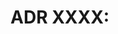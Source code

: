 # ADR XXXX: <Title>

## Status

Proposed | Accepted | Deprecated | Superseded by ADR-YYYY

## Context

<Кратко о проблеме/контексте>

## Decision

<Принятое решение и почему>

## Consequences

- Плюсы

* Минусы
  ? Открытые вопросы

## Alternatives considered

<Что рассматривали и почему отказались>

## References

- Ссылки на документацию, статьи, обсуждения
